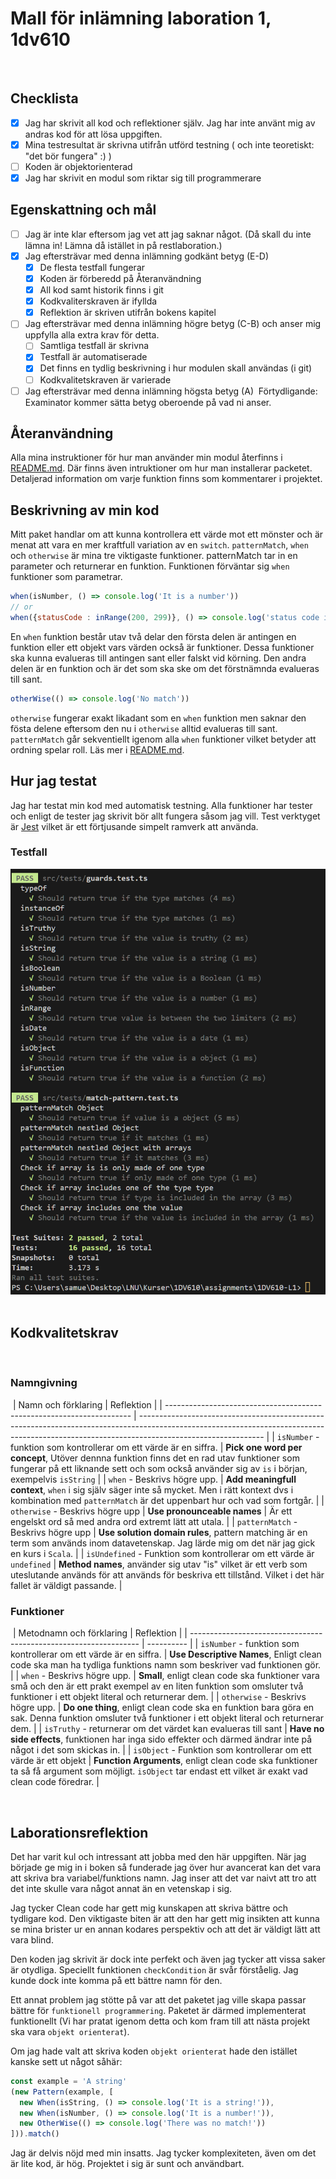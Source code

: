 # Mall för inlämning laboration 1, 1dv610
​
## Checklista
  - [x] Jag har skrivit all kod och reflektioner själv. Jag har inte använt mig av andras kod för att lösa uppgiften.
  - [x] Mina testresultat är skrivna utifrån utförd testning ( och inte teoretiskt: "det bör fungera" :) )
  - [ ] Koden är objektorienterad
  - [x] Jag har skrivit en modul som riktar sig till programmerare
​
## Egenskattning och mål
  - [ ] Jag är inte klar eftersom jag vet att jag saknar något. (Då skall du inte lämna in! Lämna då istället in på restlaboration.)
  - [x] Jag eftersträvar med denna inlämning godkänt betyg (E-D)
    - [x] De flesta testfall fungerar
    - [x] Koden är förberedd på Återanvändning
    - [x] All kod samt historik finns i git 
    - [x] Kodkvaliterskraven är ifyllda
    - [x] Reflektion är skriven utifrån bokens kapitel 
  - [ ] Jag eftersträvar med denna inlämning högre betyg (C-B) och anser mig uppfylla alla extra krav för detta. 
    - [ ] Samtliga testfall är skrivna    
    - [x] Testfall är automatiserade
    - [x] Det finns en tydlig beskrivning i hur modulen skall användas (i git)
    - [ ] Kodkvalitetskraven är varierade 
  - [ ] Jag eftersträvar med denna inlämning högsta betyg (A) 
​
Förtydligande: Examinator kommer sätta betyg oberoende på vad ni anser. 
​
## Återanvändning

Alla mina instruktioner för hur man använder min modul återfinns i [README.md](README.md). Där finns även intruktioner om hur man installerar packetet. Detaljerad information om varje funktion finns som kommentarer i projektet.
​
## Beskrivning av min kod

Mitt paket handlar om att kunna kontrollera ett värde mot ett mönster och är menat att vara en mer kraftfull variation av en `switch`. `patternMatch`, `when` och `otherwise` är mina tre viktigaste funktioner. patternMatch tar in en parameter och returnerar en funktion. Funktionen förväntar sig `when` funktioner som parametrar.  
````js
when(isNumber, () => console.log('It is a number'))
// or
when({statusCode : inRange(200, 299)}, () => console.log('status code is inbetween 200 and 299'))
````
En `when` funktion består utav två delar den första delen är antingen en funktion eller ett objekt vars värden också är funktioner. Dessa funktioner ska kunna evalueras till antingen sant eller falskt vid körning. Den andra delen är en funktion och är det som ska ske om det förstnämnda evalueras till sant. 
````js
otherWise(() => console.log('No match'))
````

`otherwise` fungerar exakt likadant som en `when` funktion men saknar den fösta delene eftersom den nu i `otherwise` alltid evalueras till sant. `patternMatch` går sekventiellt igenom alla `when` funktioner vilket betyder att ordning spelar roll. Läs mer i [README.md](README.md).


## Hur jag testat
Jag har testat min kod med automatisk testning. Alla funktioner har tester och enligt de tester jag skrivit bör allt fungera såsom jag vill. Test verktyget är [Jest](https://jestjs.io/) vilket är ett förtjusande simpelt ramverk att använda.
​
### Testfall
![tests](src/tests/test.png)
​
​
## Kodkvalitetskrav
​

### Namngivning
​
| Namn och förklaring                                                   | Reflektion                                                                                                                                                                                  |
| --------------------------------------------------------------------- | ------------------------------------------------------------------------------------------------------------------------------------------------------------------------------------------- |
| `isNumber` - funktion som kontrollerar om ett värde är en siffra.     | **Pick one word per concept**, Utöver dennna funktion finns det en rad utav funktioner som fungerar på ett liknande sett och som också använder sig av `is` i början, exempelvis `isString` |
| `when` - Beskrivs högre upp.                                          | **Add meaningfull context**, `when` i sig själv säger inte så mycket. Men i rätt kontext dvs i kombination med `patternMatch` är det uppenbart hur och vad som fortgår.                     |
| `otherwise` - Beskrivs högre upp                                      | **Use pronounceable names**                                                                                                                                                                 | Är ett engelskt ord så med andra ord extremt lätt att utala. |
| `patternMatch` - Beskrivs högre upp                                   | **Use solution domain rules**, pattern matching är en term som används inom datavetenskap. Jag lärde mig om det när jag gick en kurs i `Scala`.                                             |
| `isUndefined` - Funktion som kontrollerar om ett värde är `undefined` | **Method names**, använder sig utav "is" vilket är ett verb som uteslutande används för att används för beskriva ett tillstånd. Vilket i det här fallet är väldigt passande.                |
​
### Funktioner
​
| Metodnamn och förklaring                                          | Reflektion |
| ----------------------------------------------------------------- | ---------- |
| `isNumber` - funktion som kontrollerar om ett värde är en siffra. | **Use Descriptive Names**, Enligt clean code ska man ha tydliga funktions namn som beskriver vad funktionen gör.       |
| `when` - Beskrivs högre upp.                                      | **Small**, enligt clean code ska funktioner vara små och den är ett prakt exempel av en liten funktion som omsluter två funktioner i ett objekt literal och returnerar dem.         |
| `otherwise` - Beskrivs högre upp.                                 |  **Do one thing**, enligt clean code ska en funktion bara göra en sak. Denna funktion omsluter två funktioner i ett objekt literal och returnerar dem.      | 
| `isTruthy` - returnerar om det värdet kan evalueras till sant                              | **Have no side effects**, funktionen har inga sido effekter och därmed ändrar inte på något i det som skickas in.             |
|       `isObject` - Funktion som kontrollerar om ett värde är ett objekt                                                           |   **Function Arguments**, enligt clean code ska funktioner ta så få argument som möjligt. `isObject` tar endast ett vilket är exakt vad clean code föredrar.         |

​
## Laborationsreflektion

Det har varit kul och intressant att jobba med den här uppgiften. När jag började ge mig in i boken så funderade jag över hur avancerat kan det vara att skriva bra variabel/funktions namn. Jag inser att det var naivt att tro att det inte skulle vara något annat än en vetenskap i sig. 

Jag tycker Clean code har gett mig kunskapen att skriva bättre och tydligare kod. Den viktigaste biten är att den har gett mig insikten att kunna se mina brister ur en annan kodares perspektiv och att det är väldigt lätt att vara blind. 

Den koden jag skrivit är dock inte perfekt och även jag tycker att vissa saker är otydliga. Speciellt funktionen `checkCondition` är svår förståelig. Jag kunde dock inte komma på ett bättre namn för den.

Ett annat problem jag stötte på var att det paketet jag ville skapa passar bättre för `funktionell programmering`. Paketet är därmed implementerat funktionellt (Vi har pratat igenom detta och kom fram till att nästa projekt ska vara `objekt orienterat`).

Om jag hade valt att skriva koden `objekt orienterat` hade den istället kanske sett ut något såhär:
````js
const example = 'A string' 
(new Pattern(example, [
  new When(isString, () => console.log('It is a string!')),
  new When(isNumber, () => console.log('It is a number!')),
  new OtherWise(() => console.log('There was no match!'))
])).match()
````

Jag är delvis nöjd med min insatts. Jag tycker komplexiteten, även om det är lite kod, är hög. Projektet i sig är sunt och användbart. 